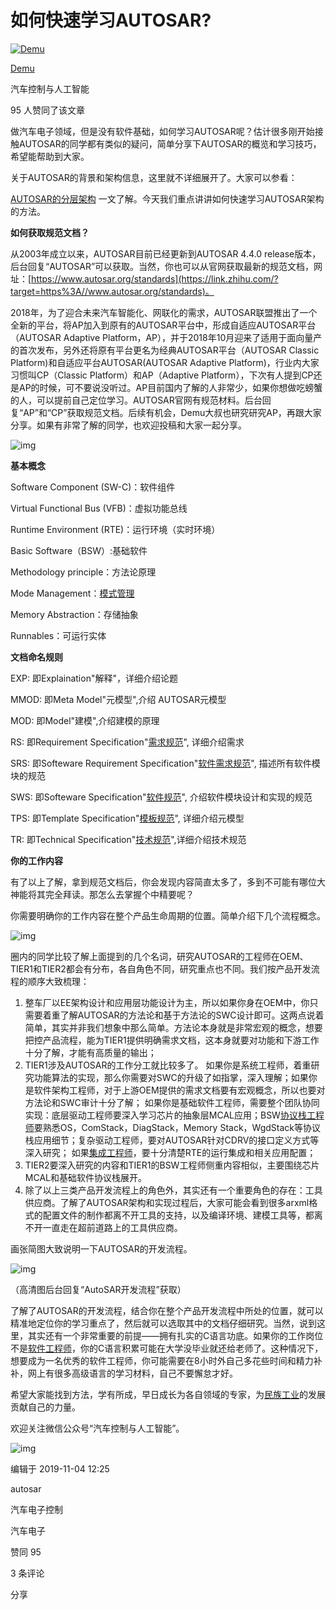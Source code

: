 # 如何快速学习AUTOSAR?

[![Demu](https://pica.zhimg.com/v2-36ca4466b5fa40ff116cd80a6e29250c_xs.jpg?source=172ae18b)](https://www.zhihu.com/people/young_)

[Demu](https://www.zhihu.com/people/young_)

汽车控制与人工智能



95 人赞同了该文章

做汽车电子领域，但是没有软件基础，如何学习AUTOSAR呢？估计很多刚开始接触AUTOSAR的同学都有类似的疑问，简单分享下AUTOSAR的概览和学习技巧，希望能帮助到大家。

关于AUTOSAR的背景和架构信息，这里就不详细展开了。大家可以参看：

[AUTOSAR的分层架构](https://link.zhihu.com/?target=http%3A//mp.weixin.qq.com/s%3F__biz%3DMzA3NDQ4MjIzNA%3D%3D%26mid%3D2247483958%26idx%3D1%26sn%3D206f4d3cab3dc3504bd696cba8dad119%26chksm%3D9f7e5563a809dc75c79ccaa75e851b7fd4ab0d3bee402eb73b11fa9676525e70d07aa036912d%26scene%3D21%23wechat_redirect) 一文了解。今天我们重点讲讲如何快速学习AUTOSAR架构的方法。

**如何获取规范文档？**

从2003年成立以来，AUTOSAR目前已经更新到AUTOSAR 4.4.0 release版本，后台回复“AUTOSAR”可以获取。当然，你也可以从官网获取最新的规范文档，网址：[https://www.autosar.org/standards](https://link.zhihu.com/?target=https%3A//www.autosar.org/standards)。

2018年，为了迎合未来汽车智能化、网联化的需求，AUTOSAR联盟推出了一个全新的平台，将AP加入到原有的AUTOSAR平台中，形成自适应AUTOSAR平台（AUTOSAR Adaptive Platform，AP），并于2018年10月迎来了适用于面向量产的首次发布，另外还将原有平台更名为经典AUTOSAR平台（AUTOSAR Classic Platform)和自适应平台AUTOSAR(AUTOSAR Adaptive Platform)，行业内大家习惯叫CP（Classic Platform）和AP（Adaptive Platform），下次有人提到CP还是AP的时候，可不要说没听过。AP目前国内了解的人非常少，如果你想做吃螃蟹的人，可以提前自己定位学习。AUTOSAR官网有规范材料。后台回复“AP”和“CP”获取规范文档。后续有机会，Demu大叔也研究研究AP，再跟大家分享。如果有非常了解的同学，也欢迎投稿和大家一起分享。

![img](https://pic3.zhimg.com/80/v2-d63930e9caead867f8649bfea406944a_1440w.jpg)



**基本概念**


Software Component (SW-C)：软件组件

Virtual Functional Bus (VFB)：虚拟功能总线

Runtime Environment (RTE)：运行环境（实时环境）

Basic Software（BSW）:基础软件

Methodology principle：方法论原理

Mode Management：[模式管理](https://www.zhihu.com/search?q=模式管理&search_source=Entity&hybrid_search_source=Entity&hybrid_search_extra={"sourceType"%3A"article"%2C"sourceId"%3A90018253})

Memory Abstraction：存储抽象

Runnables：可运行实体



**文档命名规则**



EXP: 即Explaination"解释"，详细介绍论题

MMOD: 即Meta Model"元模型",介绍 AUTOSAR元模型

MOD: 即Model"建模",介绍建模的原理

RS: 即Requirement Specification"[需求规范](https://www.zhihu.com/search?q=需求规范&search_source=Entity&hybrid_search_source=Entity&hybrid_search_extra={"sourceType"%3A"article"%2C"sourceId"%3A90018253})", 详细介绍需求

SRS: 即Softeware Requirement Specification"[软件需求规范](https://www.zhihu.com/search?q=软件需求规范&search_source=Entity&hybrid_search_source=Entity&hybrid_search_extra={"sourceType"%3A"article"%2C"sourceId"%3A90018253})", 描述所有软件模块的规范

SWS: 即Softeware Specification"[软件规范](https://www.zhihu.com/search?q=软件规范&search_source=Entity&hybrid_search_source=Entity&hybrid_search_extra={"sourceType"%3A"article"%2C"sourceId"%3A90018253})", 介绍软件模块设计和实现的规范

TPS: 即Template Specification"[模板规范](https://www.zhihu.com/search?q=模板规范&search_source=Entity&hybrid_search_source=Entity&hybrid_search_extra={"sourceType"%3A"article"%2C"sourceId"%3A90018253})", 详细介绍元模型

TR: 即Technical Specification"[技术规范](https://www.zhihu.com/search?q=技术规范&search_source=Entity&hybrid_search_source=Entity&hybrid_search_extra={"sourceType"%3A"article"%2C"sourceId"%3A90018253})",详细介绍技术规范



**你的工作内容**



有了以上了解，拿到规范文档后，你会发现内容简直太多了，多到不可能有哪位大神能将其完全拜读。那怎么去掌握个中精要呢？

你需要明确你的工作内容在整个产品生命周期的位置。简单介绍下几个流程概念。

![img](https://pic3.zhimg.com/80/v2-609e7b5b58a41f6c80791d026975930a_1440w.jpg)

圈内的同学比较了解上面提到的几个名词，研究AUTOSAR的工程师在OEM、TIER1和TIER2都会有分布，各自角色不同，研究重点也不同。我们按产品开发流程的顺序大致梳理：

1. 整车厂以EE架构设计和应用层功能设计为主，所以如果你身在OEM中，你只需要着重了解AUTOSAR的方法论和基于方法论的SWC设计即可。这两点说着简单，其实并非我们想象中那么简单。方法论本身就是非常宏观的概念，想要把控产品流程，能为TIER1提供明确需求文档，这本身就要对功能和下游工作十分了解，才能有高质量的输出；
2. TIER1涉及AUTOSAR的工作分工就比较多了。
   如果你是系统工程师，着重研究功能算法的实现，那么你需要对SWC的升级了如指掌，深入理解；如果你是软件架构工程师，对于上游OEM提供的需求文档要有宏观概念，所以也要对方法论和SWC审计十分了解；
   如果你是基础软件工程师，需要整个团队协同实现：底层驱动工程师要深入学习芯片的抽象层MCAL应用；BSW[协议栈工程师](https://www.zhihu.com/search?q=协议栈工程师&search_source=Entity&hybrid_search_source=Entity&hybrid_search_extra={"sourceType"%3A"article"%2C"sourceId"%3A90018253})要熟悉OS，ComStack，DiagStack，Memory Stack，WgdStack等协议栈应用细节；复杂驱动工程师，要对AUTOSAR针对CDRV的接口定义方式等深入研究；
   如果[集成工程师](https://www.zhihu.com/search?q=集成工程师&search_source=Entity&hybrid_search_source=Entity&hybrid_search_extra={"sourceType"%3A"article"%2C"sourceId"%3A90018253})，要十分清楚RTE的运行集成和相关应用配置；
3. TIER2要深入研究的内容和TIER1的BSW工程师侧重内容相似，主要围绕芯片MCAL和基础软件协议栈展开。
4. 除了以上三类产品开发流程上的角色外，其实还有一个重要角色的存在：工具供应商。了解了AUTOSAR架构和实现过程后，大家可能会看到很多arxml格式的配置文件的制作都离不开工具的支持，以及编译环境、建模工具等，都离不开一直走在超前道路上的工具供应商。

画张简图大致说明一下AUTOSAR的开发流程。

![img](https://pic2.zhimg.com/80/v2-23aaef88dbcf29f90847d8826577d13d_1440w.jpg)

（高清图后台回复“AutoSAR开发流程”获取）

了解了AUTOSAR的开发流程，结合你在整个产品开发流程中所处的位置，就可以精准地定位你的学习重点了，然后就可以选取其中的文档仔细研究。当然，说到这里，其实还有一个非常重要的前提——拥有扎实的C语言功底。如果你的工作岗位不是[软件工程师](https://www.zhihu.com/search?q=软件工程师&search_source=Entity&hybrid_search_source=Entity&hybrid_search_extra={"sourceType"%3A"article"%2C"sourceId"%3A90018253})，你的C语言积累可能在大学没毕业就还给老师了。这种情况下，想要成为一名优秀的软件工程师，你可能需要在8小时外自己多花些时间和精力补补，网上有很多高级语言的学习材料，自己不要懈怠才好。

希望大家能找到方法，学有所成，早日成长为各自领域的专家，为[民族工业](https://www.zhihu.com/search?q=民族工业&search_source=Entity&hybrid_search_source=Entity&hybrid_search_extra={"sourceType"%3A"article"%2C"sourceId"%3A90018253})的发展贡献自己的力量。

欢迎关注微信公众号“汽车控制与人工智能”。

![img](https://pic1.zhimg.com/80/v2-a33fdd2acd0e2752d9792d49be883c04_1440w.jpg)







编辑于 2019-11-04 12:25

autosar

汽车电子控制

汽车电子

赞同 95

3 条评论

分享